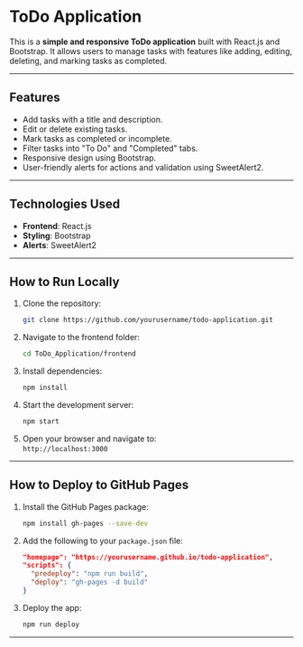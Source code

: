 # ToDo Application

This is a **simple and responsive ToDo application** built with React.js and Bootstrap. It allows users to manage tasks with features like adding, editing, deleting, and marking tasks as completed. 

---

## Features
- Add tasks with a title and description.
- Edit or delete existing tasks.
- Mark tasks as completed or incomplete.
- Filter tasks into "To Do" and "Completed" tabs.
- Responsive design using Bootstrap.
- User-friendly alerts for actions and validation using SweetAlert2.

---

## Technologies Used
- **Frontend**: React.js
- **Styling**: Bootstrap
- **Alerts**: SweetAlert2

---

## How to Run Locally
1. Clone the repository:
   ```bash
   git clone https://github.com/yourusername/todo-application.git
   ```
2. Navigate to the frontend folder:
   ```bash
   cd ToDo_Application/frontend
   ```
3. Install dependencies:
   ```bash
   npm install
   ```
4. Start the development server:
   ```bash
   npm start
   ```
5. Open your browser and navigate to:  
   `http://localhost:3000`

---

## How to Deploy to GitHub Pages
1. Install the GitHub Pages package:
   ```bash
   npm install gh-pages --save-dev
   ```
2. Add the following to your `package.json` file:
   ```json
   "homepage": "https://yourusername.github.io/todo-application",
   "scripts": {
     "predeploy": "npm run build",
     "deploy": "gh-pages -d build"
   }
   ```
3. Deploy the app:
   ```bash
   npm run deploy
   ```

---
